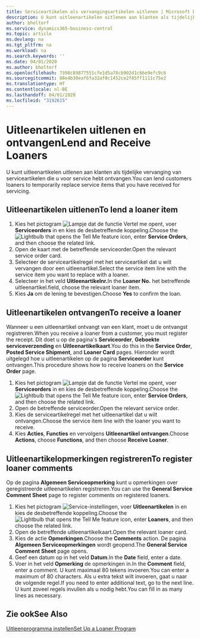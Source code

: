 ```yaml
---
title: Serviceartikelen als vervangingsartikelen uitlenen | Microsoft Docs
description: U kunt uitleenartikelen uitlenen aan klanten als tijdelijke vervanging van serviceartikelen die u voor service hebt ontvangen.
author: bholtorf
ms.service: dynamics365-business-central
ms.topic: article
ms.devlang: na
ms.tgt_pltfrm: na
ms.workload: na
ms.search.keywords: ''
ms.date: 04/01/2020
ms.author: bholtorf
ms.openlocfilehash: 7398c89877551cfe1d5a78cb902d1c66e9efc9c6
ms.sourcegitcommit: 88e4b30eaf6fa32af0c1452ce2f85ff1111c75e2
ms.translationtype: HT
ms.contentlocale: nl-BE
ms.lasthandoff: 04/01/2020
ms.locfileid: "3192615"
---
```

# <a name="lend-and-receive-loaners"></a><span data-ttu-id="0a125-103">Uitleenartikelen uitlenen en ontvangen</span><span class="sxs-lookup"><span data-stu-id="0a125-103">Lend and Receive Loaners</span></span>
<span data-ttu-id="0a125-104">U kunt uitleenartikelen uitlenen aan klanten als tijdelijke vervanging van serviceartikelen die u voor service hebt ontvangen.</span><span class="sxs-lookup"><span data-stu-id="0a125-104">You can lend customers loaners to temporarily replace service items that you have received for servicing.</span></span>  
  
## <a name="to-lend-a-loaner-item"></a><span data-ttu-id="0a125-105">Uitleenartikelen uitlenen</span><span class="sxs-lookup"><span data-stu-id="0a125-105">To lend a loaner item</span></span>    
1. <span data-ttu-id="0a125-106">Kies het pictogram ![Lampje dat de functie Vertel me opent](media/ui-search/search_small.png "Vertel me wat u wilt doen"), voer **Serviceorders** in en kies de desbetreffende koppeling.</span><span class="sxs-lookup"><span data-stu-id="0a125-106">Choose the ![Lightbulb that opens the Tell Me feature](media/ui-search/search_small.png "Tell me what you want to do") icon, enter **Service Orders**, and then choose the related link.</span></span>  
2. <span data-ttu-id="0a125-107">Open de kaart met de betreffende serviceorder.</span><span class="sxs-lookup"><span data-stu-id="0a125-107">Open the relevant service order card.</span></span>  
3. <span data-ttu-id="0a125-108">Selecteer de serviceartikelregel met het serviceartikel dat u wilt vervangen door een uitleenartikel.</span><span class="sxs-lookup"><span data-stu-id="0a125-108">Select the service item line with the service item you want to replace with a loaner.</span></span>  
4. <span data-ttu-id="0a125-109">Selecteer in het veld **Uitleenartikelnr.**</span><span class="sxs-lookup"><span data-stu-id="0a125-109">In the **Loaner No.**</span></span> <span data-ttu-id="0a125-110">het betreffende uitleenartikel.</span><span class="sxs-lookup"><span data-stu-id="0a125-110">field, choose the relevant loaner item.</span></span>  
5. <span data-ttu-id="0a125-111">Kies **Ja** om de lening te bevestigen.</span><span class="sxs-lookup"><span data-stu-id="0a125-111">Choose **Yes** to confirm the loan.</span></span>  

## <a name="to-receive-a-loaner"></a><span data-ttu-id="0a125-112">Uitleenartikelen ontvangen</span><span class="sxs-lookup"><span data-stu-id="0a125-112">To receive a loaner</span></span>  
<span data-ttu-id="0a125-113">Wanneer u een uitleenartikel ontvangt van een klant, moet u de ontvangst registreren.</span><span class="sxs-lookup"><span data-stu-id="0a125-113">When you receive a loaner from a customer, you must register the receipt.</span></span> <span data-ttu-id="0a125-114">Dit doet u op de pagina's **Serviceorder**, **Geboekte serviceverzending** en **Uitleenartikelkaart**.</span><span class="sxs-lookup"><span data-stu-id="0a125-114">You do this in the **Service Order**, **Posted Service Shipment**, and **Loaner Card** pages.</span></span> <span data-ttu-id="0a125-115">Hieronder wordt uitgelegd hoe u uitleenartikelen op de pagina **Serviceorder** kunt ontvangen.</span><span class="sxs-lookup"><span data-stu-id="0a125-115">This procedure shows how to receive loaners on the **Service Order** page.</span></span>  
  
1. <span data-ttu-id="0a125-116">Kies het pictogram ![Lampje dat de functie Vertel me opent](media/ui-search/search_small.png "Vertel me wat u wilt doen"), voer **Serviceorders** in en kies de desbetreffende koppeling.</span><span class="sxs-lookup"><span data-stu-id="0a125-116">Choose the ![Lightbulb that opens the Tell Me feature](media/ui-search/search_small.png "Tell me what you want to do") icon, enter **Service Orders**, and then choose the related link.</span></span>  
2. <span data-ttu-id="0a125-117">Open de betreffende serviceorder.</span><span class="sxs-lookup"><span data-stu-id="0a125-117">Open the relevant service order.</span></span>  
3. <span data-ttu-id="0a125-118">Kies de serviceartikelregel met het uitleenartikel dat u wilt ontvangen.</span><span class="sxs-lookup"><span data-stu-id="0a125-118">Choose the service item line with the loaner you want to receive.</span></span>  
4. <span data-ttu-id="0a125-119">Kies **Acties**, **Functies** en vervolgens **Uitleenartikel ontvangen**.</span><span class="sxs-lookup"><span data-stu-id="0a125-119">Choose **Actions**, choose **Functions**, and then choose **Receive Loaner**.</span></span>  

## <a name="to-register-loaner-comments"></a><span data-ttu-id="0a125-120">Uitleenartikelopmerkingen registreren</span><span class="sxs-lookup"><span data-stu-id="0a125-120">To register loaner comments</span></span>  
<span data-ttu-id="0a125-121">Op de pagina **Algemeen Serviceopmerking** kunt u opmerkingen over geregistreerde uitleenartikelen registreren.</span><span class="sxs-lookup"><span data-stu-id="0a125-121">You can use the **General Service Comment Sheet** page to register comments on registered loaners.</span></span>  
  
1. <span data-ttu-id="0a125-122">Kies het pictogram ![Service-instellingen](media/ui-search/search_small.png "Vertel me wat u wilt doen"), voer **Uitleenartikelen** in en kies de desbetreffende koppeling.</span><span class="sxs-lookup"><span data-stu-id="0a125-122">Choose the ![Lightbulb that opens the Tell Me feature](media/ui-search/search_small.png "Tell me what you want to do") icon, enter **Loaners**, and then choose the related link.</span></span>  
2. <span data-ttu-id="0a125-123">Open de betreffende uitleenartikelkaart.</span><span class="sxs-lookup"><span data-stu-id="0a125-123">Open the relevant loaner card.</span></span>  
3. <span data-ttu-id="0a125-124">Kies de actie **Opmerkingen**.</span><span class="sxs-lookup"><span data-stu-id="0a125-124">Choose the **Comments** action.</span></span> <span data-ttu-id="0a125-125">De pagina **Algemeen Serviceopmerkingen** wordt geopend.</span><span class="sxs-lookup"><span data-stu-id="0a125-125">The **General Service Comment Sheet** page opens.</span></span>  
4. <span data-ttu-id="0a125-126">Geef een datum op in het veld **Datum**.</span><span class="sxs-lookup"><span data-stu-id="0a125-126">In the **Date** field, enter a date.</span></span>  
5. <span data-ttu-id="0a125-127">Voer in het veld **Opmerking** de opmerkingen in.</span><span class="sxs-lookup"><span data-stu-id="0a125-127">In the **Comment** field, enter a comment.</span></span> <span data-ttu-id="0a125-128">U kunt maximaal 80 tekens invoeren.</span><span class="sxs-lookup"><span data-stu-id="0a125-128">You can enter a maximum of 80 characters.</span></span> <span data-ttu-id="0a125-129">Als u extra tekst wilt invoeren, gaat u naar de volgende regel.</span><span class="sxs-lookup"><span data-stu-id="0a125-129">If you need to enter additional text, go to the next line.</span></span> <span data-ttu-id="0a125-130">U kunt zoveel regels invullen als u nodig hebt.</span><span class="sxs-lookup"><span data-stu-id="0a125-130">You can fill in as many lines as necessary.</span></span>  
  
## <a name="see-also"></a><span data-ttu-id="0a125-131">Zie ook</span><span class="sxs-lookup"><span data-stu-id="0a125-131">See Also</span></span>  
[<span data-ttu-id="0a125-132">Uitleenprogramma instellen</span><span class="sxs-lookup"><span data-stu-id="0a125-132">Set Up a Loaner Program</span></span>](service-how-setup-loaner-program.md)   
